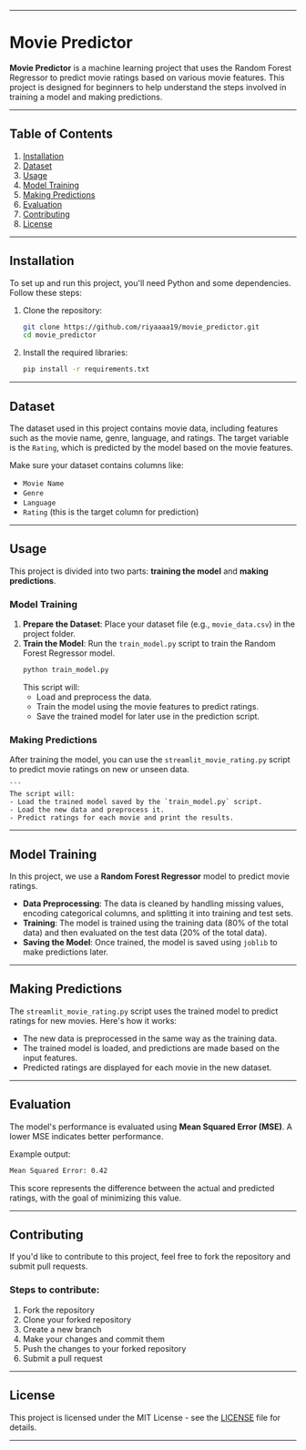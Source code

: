 
---

# Movie Predictor

**Movie Predictor** is a machine learning project that uses the Random Forest Regressor to predict movie ratings based on various movie features. This project is designed for beginners to help understand the steps involved in training a model and making predictions.

---

## Table of Contents
1. [Installation](#installation)
2. [Dataset](#dataset)
3. [Usage](#usage)
4. [Model Training](#model-training)
5. [Making Predictions](#making-predictions)
6. [Evaluation](#evaluation)
7. [Contributing](#contributing)
8. [License](#license)

---

## Installation

To set up and run this project, you'll need Python and some dependencies. Follow these steps:

1. Clone the repository:
    ```bash
    git clone https://github.com/riyaaaa19/movie_predictor.git
    cd movie_predictor
    ```

2. Install the required libraries:
    ```bash
    pip install -r requirements.txt
    ```

---

## Dataset

The dataset used in this project contains movie data, including features such as the movie name, genre, language, and ratings. The target variable is the `Rating`, which is predicted by the model based on the movie features.

Make sure your dataset contains columns like:
- `Movie Name`
- `Genre`
- `Language`
- `Rating` (this is the target column for prediction)

---

## Usage

This project is divided into two parts: **training the model** and **making predictions**.

### Model Training

1. **Prepare the Dataset**: Place your dataset file (e.g., `movie_data.csv`) in the project folder.
2. **Train the Model**: Run the `train_model.py` script to train the Random Forest Regressor model.
    ```bash
    python train_model.py
    ```
    This script will:
    - Load and preprocess the data.
    - Train the model using the movie features to predict ratings.
    - Save the trained model for later use in the prediction script.

### Making Predictions

After training the model, you can use the `streamlit_movie_rating.py` script to predict movie ratings on new or unseen data.

    ```
    The script will:
    - Load the trained model saved by the `train_model.py` script.
    - Load the new data and preprocess it.
    - Predict ratings for each movie and print the results.

---

## Model Training

In this project, we use a **Random Forest Regressor** model to predict movie ratings.

- **Data Preprocessing**: The data is cleaned by handling missing values, encoding categorical columns, and splitting it into training and test sets.
- **Training**: The model is trained using the training data (80% of the total data) and then evaluated on the test data (20% of the total data).
- **Saving the Model**: Once trained, the model is saved using `joblib` to make predictions later.

---

## Making Predictions

The `streamlit_movie_rating.py` script uses the trained model to predict ratings for new movies. Here's how it works:
- The new data is preprocessed in the same way as the training data.
- The trained model is loaded, and predictions are made based on the input features.
- Predicted ratings are displayed for each movie in the new dataset.

---

## Evaluation

The model's performance is evaluated using **Mean Squared Error (MSE)**. A lower MSE indicates better performance.

Example output:
```bash
Mean Squared Error: 0.42
```

This score represents the difference between the actual and predicted ratings, with the goal of minimizing this value.

---

## Contributing

If you'd like to contribute to this project, feel free to fork the repository and submit pull requests.

### Steps to contribute:
1. Fork the repository
2. Clone your forked repository
3. Create a new branch
4. Make your changes and commit them
5. Push the changes to your forked repository
6. Submit a pull request

---

## License

This project is licensed under the MIT License - see the [LICENSE](LICENSE) file for details.

---


